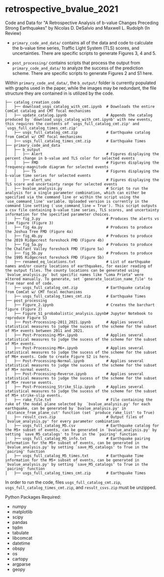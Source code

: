 # retrospective_bvalue_2021
Code and Data for "A Retrospective Analysis of b-value Changes Preceding Strong Earthquakes" by Nicolas D. DeSalvio and Maxwell L. Rudolph (In Review)

- ```primary_code_and_data/``` contains all of the data and code to calculate the b-value time series, Traffic Light System (TLS) scores, and uncertainties. There are specific scripts to generate Figures 3, 4 and 5.

- ```post_processing/``` contains scripts that process the output from ```primary_code_and_data/``` to analyze the success of the prediction scheme. There are specific scripts to generate Figures 2 and S1 here.


Within `primary_code_and_data/`, the `b_output/` folder is currently populated with graphs used in the paper, while the images may be redundant, the file structure they are contained in is utilized by the code.
```
├── catalog_creation_code
│   ├── download_usgs_catalog_with_cmt.ipynb  # Downloads the entire ComCat catalog and CMT focal mechanisms
│   ├── update_catalog.ipynb                  # Appends the catalog produced by `download_usgs_catalog_with_cmt.ipynb' with new events, this requires the contents of `usgs_full_catalog_cmt.zip' and `usgs_full_catalog_times_cmt.zip'
│   ├── usgs_full_catalog_cmt.zip             # Earthquake catalog from ComCat w/ CMT focal mechanisms
│   ├── usgs_full_catalog_times_cmt.zip       # Earthquake Times
├── primary_code_and_data
│   ├── b_output 
│   │   ├── Alert                             # Figures displaying the percent change in b-value and TLS color for selected events
│   │   ├── FMD                               # Figures displaying the frequency-magnitude diagram for selected events
│   │   ├── TS                                # Figures displaying the b-value time series for selected events
│   │   ├── alert_unc                         # Figures displaying the TLS score and uncertainty range for selected events
│   ├── bvalue_analysis.py                    # Script to run the analysis for a single parameter combination, which can either be specified via the command line or within the script using the `use_command_line' variable. Uploaded version is currently in the command line setting (`use_command_line = True'). This script outputs a csv file containing b-value time series, TLS scores, and uncertainty information for the specified parameter choices.
│   ├── fig_3.py                              # Produces the alerts vs time figure (Figure 3)
│   ├── fig_4a.py                             # Produces to produce the Joshua Tree FMD (Figure 4a)
│   ├── fig_4b.py                             # Produces to produce the 2019 Ridgecrest foreshock FMD (Figure 4b)
│   ├── fig_5a.py                             # Produces to produce the Chalfant Valley foreshock FMD (Figure 5a)
│   ├── fig_5b.py                             # Produces to produce the 1995 Ridgecrest foreshock FMD (Figure 5b)
│   ├── renamed_eq_locations.txt              # List of earthquake names and/or county locations of earthquakes, for easier reading of the output files. The county locations can be generated using `bvalue_analysis.py` but specific names like "Loma Prieta" were altered manually. To generate, set `generate_location_name_file' to True near end of code.
│   ├── usgs_full_catalog_cmt.zip             # Earthquake catalog from ComCat w/ CMT focal mechanisms
│   ├── usgs_full_catalog_times_cmt.zip       # Earthquake Times
├── post_processing
│   ├── Figure_2.ipynb                        # Creates the barchart figure (Figure 2)
│   ├── Figure_S1_probabalistic_analysis.ipynb# Jupyter Notebook to reproduce Figure S3
│   ├── Post-Processing-2011_2021.ipynb       # Applies several statistical measures to judge the sucess of the scheme for the subset of M5+ events between 2011 and 2021.
│   ├── Post-Processing-M5+.ipynb             # Applies several statistical measures to judge the sucess of the scheme for the subset of M5+ events.
│   ├── Post-Processing-M6+.ipynb             # Applies several statistical measures to judge the sucess of the scheme for the subset of M6+ events. Code to create Figure S2 is here.
│   ├── Post-Processing-Normal.ipynb          # Applies several statistical measures to judge the sucess of the scheme for the subset of M5+ normal events.
│   ├── Post-Processing-Reverse.ipynb         # Applies several statistical measures to judge the sucess of the scheme for the subset of M5+ reverse events.
│   ├── Post-Processing_Strike_Slip.ipynb     # Applies several statistical measures to judge the sucess of the scheme for the subset of M5+ strike-slip events.
│   ├── rake_file.txt                         # File containing the rake of the nodal plane selected by  `bvalue_analysis.py' for each earthquake, can be generated by `bvalue_analysis.py' in `distance_from_plane_cut' function (set `produce_rake_list' to True)
│   ├── result_csvs.zip                       # Output files of `bvalue_analysis.py' for every parameter combination
│   ├── usgs_full_catalog_M5.csv              # Earthquake catalog for the M5+ subset of events, can be generated in `bvalue_analysis.py' by setting `save_M5_catalogs' to True in the `pairing' function
│   ├── usgs_full_catalog_M5_info.txt         # Earthquake pairing information for the M5+ subset of events, can be generated in `bvalue_analysis.py' by setting `save_M5_catalogs' to True in the `pairing' function
│   ├── usgs_full_catalog_M5_times.txt        # Earthquake Time information for the M5+ subset of events, can be generated in `bvalue_analysis.py' by setting `save_M5_catalogs' to True in the `pairing' function
│   ├── usgs_full_catalog_times_cmt.zip       # Earthquake Times
```

In order to run the code, files `usgs_full_catalog_cmt.zip`, `usgs_full_catalog_times_cmt.zip`, and `result_csvs.zip` must be unzipped.

Python Packages Required:
- numpy
- matplotlib
- scipy
- pandas
- tqdm
- tabulate
- libcomcat
- datetime
- obspy
- os
- cartopy
- argparse
- geopy
